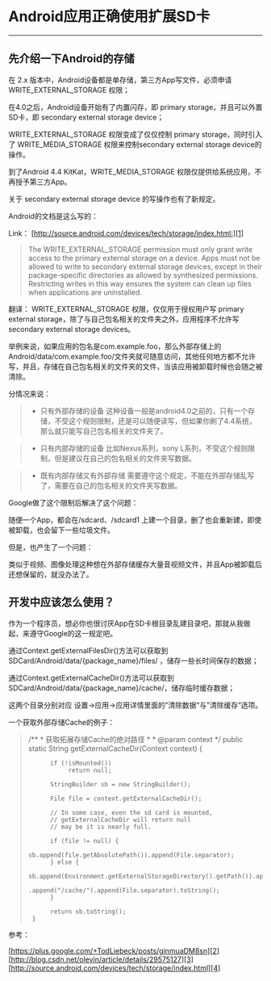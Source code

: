# Android应用正确使用扩展SD卡

------

## 先介绍一下Android的存储

在 2.x 版本中，Android设备都是单存储，第三方App写文件，必须申请 WRITE_EXTERNAL_STORAGE 权限；

在4.0之后，Android设备开始有了内置闪存，即 primary storage，并且可以外置SD卡，即 secondary external storage device；

WRITE_EXTERNAL_STORAGE 权限变成了仅仅控制 primary storage，同时引入了 WRITE_MEDIA_STORAGE 权限来控制secondary external storage device的操作。

到了Android 4.4 KitKat，WRITE_MEDIA_STORAGE 权限仅提供给系统应用，不再授予第三方App。

关于 secondary external storage device 的写操作也有了新规定。

Android的文档是这么写的：

Link： [http://source.android.com/devices/tech/storage/index.html:][1]

> The WRITE_EXTERNAL_STORAGE permission must only grant write access to
> the primary external storage on a device. Apps must not be allowed to
> write to secondary external storage devices, except in their
> package-specific directories as allowed by synthesized permissions.
> Restricting writes in this way ensures the system can clean up files
> when applications are uninstalled.

翻译：
WRITE_EXTERNAL_STORAGE 权限，仅仅用于授权用户写 primary external storage，除了与自己包名相关的文件夹之外，应用程序不允许写secondary external storage devices。

举例来说，如果应用的包名是com.example.foo，那么外部存储上的Android/data/com.example.foo/文件夹就可随意访问，其他任何地方都不允许写，并且，存储在自己包名相关的文件夹的文件，当该应用被卸载时候也会随之被清除。

分情况来说：

> * 只有外部存储的设备
这种设备一般是android4.0之前的，只有一个存储，不受这个规则限制，还是可以随便读写，但如果你刷了4.4系统，那么就只能写自己包名相关的文件夹了。

> * 只有内部存储的设备
比如Nexus系列，sony L系列，不受这个规则限制，但是建议在自己的包名相关的文件夹写数据。

> * 既有内部存储又有外部存储
需要遵守这个规定，不能在外部存储乱写了，需要在自己的包名相关的文件夹写数据。

Google做了这个限制后解决了这个问题：

随便一个App，都会在/sdcard、/sdcard1 上建一个目录，删了也会重新建，即使被卸载，也会留下一些垃圾文件。

但是，也产生了一个问题：

类似于视频、图像处理这种想在外部存储缓存大量音视频文件，并且App被卸载后还想保留的，就没办法了。
 
## 开发中应该怎么使用？

作为一个程序员，想必你也很讨厌App在SD卡根目录乱建目录吧，那就从我做起，来遵守Google的这一规定吧。

通过Context.getExternalFilesDir()方法可以获取到 SDCard/Android/data/{package_name}/files/ ，储存一些长时间保存的数据；

通过Context.getExternalCacheDir()方法可以获取到 SDCard/Android/data/{package_name}/cache/，储存临时缓存数据；

这两个目录分别对应 设置->应用->应用详情里面的”清除数据“与”清除缓存“选项。

一个获取外部存储Cache的例子：
> /**
>       * 获取拓展存储Cache的绝对路径
>       *
>       * @param context
>       */
>      public static String getExternalCacheDir(Context context) {
> 
>           if (!isMounted())
>                return null;
>          
>           StringBuilder sb = new StringBuilder();
> 
>           File file = context.getExternalCacheDir();
> 
>           // In some case, even the sd card is mounted,
>           // getExternalCacheDir will return null
>           // may be it is nearly full.
>          
>           if (file != null) {
>                sb.append(file.getAbsolutePath()).append(File.separator);
>           } else {
>                sb.append(Environment.getExternalStorageDirectory().getPath()).append("/Android/data/").append(context.getPackageName())
>                          .append("/cache/").append(File.separator).toString();
>           }
>          
>           return sb.toString();
>      }


参考：

[https://plus.google.com/+TodLiebeck/posts/gjnmuaDM8sn][2]
[http://blog.csdn.net/olevin/article/details/29575127][3]
[http://source.android.com/devices/tech/storage/index.html][4]

